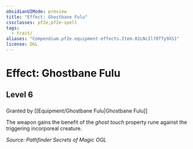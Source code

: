```yaml
---
obsidianUIMode: preview
title: "Effect: Ghostbane Fulu"
cssclasses: pf2e,pf2e-spell
tags:
  - trait/
aliases: "Compendium.pf2e.equipment-effects.Item.02LNcIl70TTy9XS1"
license: OGL
---
```

# Effect: Ghostbane Fulu
## Level 6
### 






Granted by [[Equipment/Ghostbane Fulu|Ghostbane Fulu]]

The weapon gains the benefit of the _ghost touch_ property rune against the triggering incorporeal creature.

*Source: Pathfinder Secrets of Magic*
*OGL*